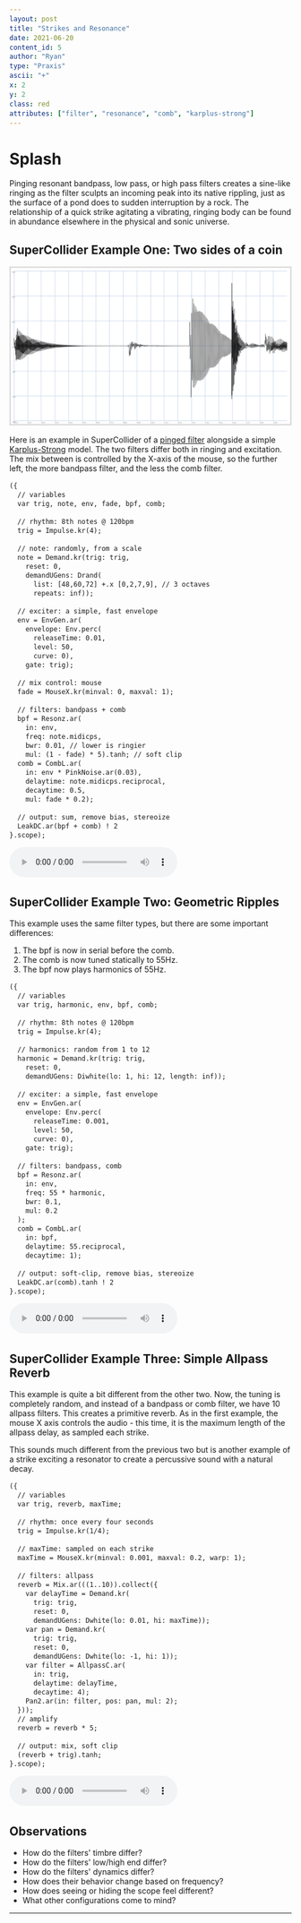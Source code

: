 ```yaml
---
layout: post
title: "Strikes and Resonance"
date: 2021-06-20
content_id: 5
author: "Ryan"
type: "Praxis"
ascii: "+"
x: 2
y: 2
class: red
attributes: ["filter", "resonance", "comb", "karplus-strong"]
---
```

# Splash

Pinging resonant bandpass, low pass, or high pass filters creates a sine-like ringing as the filter sculpts an incoming peak into its native rippling, just as the surface of a pond does to sudden interruption by a rock. The relationship of a quick strike agitating a vibrating, ringing body can be found in abundance elsewhere in the physical and sonic universe.

## SuperCollider Example One: Two sides of a coin
![Filter Ping IRL](/assets/content/sc-pings-scope.png)

Here is an example in SuperCollider of a [pinged filter](#4) alongside a simple [Karplus-Strong](https://en.wikipedia.org/wiki/Karplus%E2%80%93Strong_string_synthesis) model. The two filters differ both in ringing and excitation. The mix between is controlled by the X-axis of the mouse, so the further left, the more bandpass filter, and the less the comb filter. 

```SuperCollider
({
  // variables
  var trig, note, env, fade, bpf, comb;

  // rhythm: 8th notes @ 120bpm
  trig = Impulse.kr(4);

  // note: randomly, from a scale
  note = Demand.kr(trig: trig,
    reset: 0,
    demandUGens: Drand(
      list: [48,60,72] +.x [0,2,7,9], // 3 octaves
      repeats: inf));

  // exciter: a simple, fast envelope
  env = EnvGen.ar(
    envelope: Env.perc(
      releaseTime: 0.01,
      level: 50,
      curve: 0),
    gate: trig);

  // mix control: mouse
  fade = MouseX.kr(minval: 0, maxval: 1);

  // filters: bandpass + comb
  bpf = Resonz.ar(
    in: env,
    freq: note.midicps,
    bwr: 0.01, // lower is ringier
    mul: (1 - fade) * 5).tanh; // soft clip
  comb = CombL.ar(
    in: env * PinkNoise.ar(0.03),
    delaytime: note.midicps.reciprocal,
    decaytime: 0.5,
    mul: fade * 0.2);

  // output: sum, remove bias, stereoize
  LeakDC.ar(bpf + comb) ! 2
}.scope);
```
<audio controls src="/assets/content/sc-pings-1.mp3"></audio>


## SuperCollider Example Two: Geometric Ripples
This example uses the same filter types, but there are some important differences:
1. The bpf is now in serial before the comb.
2. The comb is now tuned statically to 55Hz.
3. The bpf now plays harmonics of 55Hz.

```SuperCollider
({
  // variables
  var trig, harmonic, env, bpf, comb;

  // rhythm: 8th notes @ 120bpm
  trig = Impulse.kr(4);

  // harmonics: random from 1 to 12
  harmonic = Demand.kr(trig: trig,
    reset: 0,
    demandUGens: Diwhite(lo: 1, hi: 12, length: inf));

  // exciter: a simple, fast envelope
  env = EnvGen.ar(
    envelope: Env.perc(
      releaseTime: 0.001,
      level: 50,
      curve: 0),
    gate: trig);

  // filters: bandpass, comb
  bpf = Resonz.ar(
    in: env,
    freq: 55 * harmonic,
    bwr: 0.1,
    mul: 0.2
  );
  comb = CombL.ar(
    in: bpf,
    delaytime: 55.reciprocal,
    decaytime: 1);

  // output: soft-clip, remove bias, stereoize
  LeakDC.ar(comb).tanh ! 2
}.scope);
```
<audio controls src="/assets/content/sc-pings-2.mp3"></audio>

## SuperCollider Example Three: Simple Allpass Reverb
This example is quite a bit different from the other two. Now, the tuning is completely random, and instead of a bandpass or comb filter, we have 10 allpass filters. This creates a primitive reverb. As in the first example, the mouse X axis controls the audio - this time, it is the maximum length of the allpass delay, as sampled each strike.

This sounds much different from the previous two but is another example of a strike exciting a resonator to create a percussive sound with a natural decay.

```SuperCollider
({
  // variables
  var trig, reverb, maxTime;

  // rhythm: once every four seconds
  trig = Impulse.kr(1/4);

  // maxTime: sampled on each strike
  maxTime = MouseX.kr(minval: 0.001, maxval: 0.2, warp: 1);

  // filters: allpass
  reverb = Mix.ar(((1..10)).collect({
    var delayTime = Demand.kr(
      trig: trig,
      reset: 0,
      demandUGens: Dwhite(lo: 0.01, hi: maxTime));
    var pan = Demand.kr(
      trig: trig,
      reset: 0,
      demandUGens: Dwhite(lo: -1, hi: 1));
    var filter = AllpassC.ar(
      in: trig,
      delaytime: delayTime,
      decaytime: 4);
    Pan2.ar(in: filter, pos: pan, mul: 2);
  }));
  // amplify
  reverb = reverb * 5;

  // output: mix, soft clip
  (reverb + trig).tanh;
}.scope);
```
<audio controls src="/assets/content/sc-pings-3.mp3"></audio>

## Observations
* How do the filters' timbre differ?
* How do the filters' low/high end differ?
* How do the filters' dynamics differ?
* How does their behavior change based on frequency?
* How does seeing or hiding the scope feel different?
* What other configurations come to mind?

---
